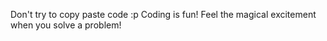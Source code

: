 Don't try to copy paste code :p Coding is fun! Feel the magical excitement when you solve a problem!
